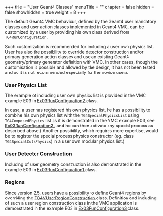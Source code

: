 +++
title = "User Geant4 Classes"
menuTitle = ""
chapter = false
hidden = false
showhidden = true
weight = 8
+++

The default Geant4 VMC behaviour, defined by the Geant4 user mandatory classes and user action classes implemented in Geant4 VMC, can be customized by a user by providing his own class derived from `TG4RunConfiguration`.

Such customization is recommended for including a user own physics list. User has also the possibility to override detector construction and/or primary generation action classes and use an existing Geant4 geometry/primary generator definition with VMC. In other cases, though the customisation is possible and allowed by the design, it has not been tested and so it is not recommended especially for the novice users.

### User Physics List

The example of including user own physics list is provided in the VMC example E03 in <a href="http://ivana.home.cern.ch/ivana/examples_html/classEx03RunConfiguration2.html">  Ex03RunConfiguration2 </a> class.

In case, a user has registered his own physics list, he has a possibility to combine his own physics list with the `TG4SpecialPhysicsList` using `TG4ComposedPhysics` list as it is demonstrated in the VMC example E03, see <a href="http://ivana.home.cern.ch/ivana/examples_html/classEx03RunConfiguration2.html">  Ex03RunConfiguration2 </a>, and he can then activate any special process as described above.( Another possibility, which requires more expertise, would be to register the special process physics constructor (eg. class `TG4SpecialCutsPhysics`) in a user own modular physics list.)

### User Detector Construction

Including of user geometry construction is also demonstrated in the example E03 in <a href="http://ivana.home.cern.ch/ivana/examples_html/classEx03RunConfiguration1.html">  Ex03RunConfiguration1 </a> class.

### Regions

Since version 2.5, users have a possibility to define Geant4 regions by overriding the  <a href="http://ivana.home.cern.ch/ivana/g4vmc_html/classTG4VUserRegionConstruction.html">  TG4VUserRegionConstruction </a> class. Definition and including of such a user region construction class in the VMC application is demonstrated in the example E03 in <a href="http://ivana.home.cern.ch/ivana/examples_html/classEx03RunConfiguration3.html">  Ex03RunConfiguration3 </a> class.

